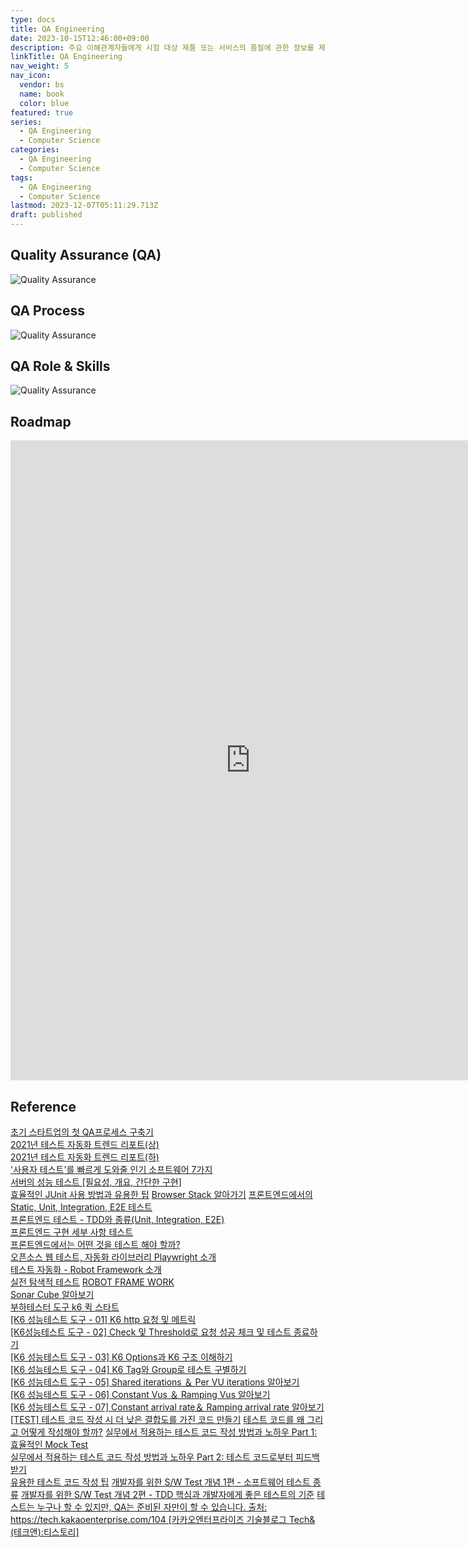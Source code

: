```yaml
---
type: docs
title: QA Engineering
date: 2023-10-15T12:46:00+09:00
description: 주요 이해관계자들에게 시험 대상 제품 또는 서비스의 품질에 관한 정보를 제공하는 조사 과정
linkTitle: QA Engineering
nav_weight: 5
nav_icon:
  vendor: bs
  name: book
  color: blue
featured: true
series:
  - QA Engineering
  - Computer Science
categories:
  - QA Engineering
  - Computer Science
tags:
  - QA Engineering
  - Computer Science
lastmod: 2023-12-07T05:11:29.713Z
draft: published
---
```


## Quality Assurance (QA)

![Quality Assurance](/computer-science/quality-assurance-1.png#center "https://www.cpfcoindia.com/quality-assurance/")

## QA Process

![Quality Assurance](/computer-science/Quality-Assurance-Process-1.jpg#center "https://spinaciatech.com/services/testing-qa/")

## QA Role & Skills

![Quality Assurance](/computer-science/0_IQmoYSo_cFPuzbEM.webp#center "https://medium.com/hackernoon/qa-engineering-roles-skills-tools-and-responsibilities-in-a-testing-team-7c499adc8057")

## Roadmap

<p align="center">
<iframe width="768" height="1024" src="https://roadmap.sh/qa?s=652b754df43a58c923ce9d26" frameborder="0" allow="accelerometer; autoplay; encrypted-media; gyroscope; picture-in-picture" allowfullscreen></iframe>
</p>

## Reference

[초기 스타트업의 첫 QA프로세스 구축기](https://yozm.wishket.com/magazine/detail/920/)  
[2021년 테스트 자동화 트렌드 리포트(상)](https://yozm.wishket.com/magazine/detail/687/)  
[2021년 테스트 자동화 트렌드 리포트(하)](https://yozm.wishket.com/magazine/detail/688/)  
['사용자 테스트'를 빠르게 도와줄 인기 소프트웨어 7가지](https://yozm.wishket.com/magazine/detail/206/)  
[서버의 성능 테스트 [필요성, 개요, 간단한 구현]](https://velog.io/@imkkuk/%EC%84%9C%EB%B2%84%EC%9D%98-%EC%84%B1%EB%8A%A5-%ED%85%8C%EC%8A%A4%ED%8A%B8-%ED%95%84%EC%9A%94%EC%84%B1-%EA%B0%9C%EC%9A%94-%EA%B0%84%EB%8B%A8%ED%95%9C-%EA%B5%AC%ED%98%84)  
[효율적인 JUnit 사용 방법과 유용한 팁](https://yozm.wishket.com/magazine/detail/1748/)
[Browser Stack 알아가기](https://techblog.gccompany.co.kr/broswer-stack-%EC%95%8C%EC%95%84%EA%B0%80%EA%B8%B0-ec97e09b510d)
[프론트엔드에서의 Static, Unit, Integration, E2E 테스트](https://soojae.tistory.com/82?category=1010060)  
[프론트엔드 테스트 - TDD와 종류(Unit, Integration, E2E)](https://soojae.tistory.com/74)  
[프론트엔드 구현 세부 사항 테스트](https://soojae.tistory.com/84?category=1010060)  
[프론트엔드에서는 어떤 것을 테스트 해야 할까?](https://soojae.tistory.com/83?category=1010060)  
[오픈소스 웹 테스트, 자동화 라이브러리 Playwright 소개](https://devocean.sk.com/search/techBoardDetail.do?ID=165090&boardType=)  
[테스트 자동화 - Robot Framework 소개](https://devocean.sk.com/blog/techBoardDetail.do?ID=163642&boardType=techBlog)  
[실전 탐색적 테스트](https://devocean.sk.com/blog/techBoardDetail.do?page=&boardType=undefined&query=&ID=165216&searchData=&subIndex=)
[ROBOT FRAME WORK](https://robotframework.org/)  
[Sonar Cube 알아보기](https://devocean.sk.com/blog/techBoardDetail.do?ID=159334&boardType=techBlog)  
[부하테스터 도구 k6 퀵 스타트](https://devocean.sk.com/experts/techBoardDetail.do?ID=164237&boardType=experts)  
[[K6 성능테스트 도구 - 01] K6 http 요청 및 메트릭](https://devocean.sk.com/experts/techBoardDetail.do?ID=164303&boardType=experts)  
[[K6성능테스트 도구 - 02] Check 및 Threshold로 요청 성공 체크 및 테스트 종료하기](https://devocean.sk.com/experts/techBoardDetail.do?ID=164306&boardType=experts)  
[[K6 성능테스트 도구 - 03] K6 Options과 K6 구조 이해하기](https://devocean.sk.com/experts/techBoardDetail.do?ID=164310&boardType=experts)  
[[K6 성능테스트 도구 - 04] K6 Tag와 Group로 테스트 구별하기](https://devocean.sk.com/experts/techBoardDetail.do?ID=164347&boardType=experts)  
[[K6 성능테스트 도구 - 05] Shared iterations ＆ Per VU iterations 알아보기](https://devocean.sk.com/experts/techBoardDetail.do?ID=164358&boardType=experts)  
[[K6 성능테스트 도구 - 06] Constant Vus ＆ Ramping Vus 알아보기](https://devocean.sk.com/experts/techBoardDetail.do?ID=164374&boardType=experts)  
[[K6 성능테스트 도구 - 07] Constant arrival rate＆ Ramping arrival rate 알아보기](https://devocean.sk.com/experts/techBoardDetail.do?ID=164527&boardType=experts)
[[TEST] 테스트 코드 작성 시 더 낮은 결합도를 가진 코드 만들기](https://bbogle2.tistory.com/entry/TEST-%ED%85%8C%EC%8A%A4%ED%8A%B8-%EC%BD%94%EB%93%9C-%EC%9E%91%EC%84%B1-%EC%8B%9C-%EB%8D%94-%EB%82%AE%EC%9D%80-%EA%B2%B0%ED%95%A9%EB%8F%84%EB%A5%BC-%EA%B0%80%EC%A7%84-%EC%BD%94%EB%93%9C-%EB%A7%8C%EB%93%A4%EA%B8%B0)
[테스트 코드를 왜 그리고 어떻게 작성해야 할까?](https://tech.inflab.com/20230404-test-code/)
[실무에서 적용하는 테스트 코드 작성 방법과 노하우 Part 1: 효율적인 Mock Test](https://tech.kakaopay.com/post/mock-test-code/)  
[실무에서 적용하는 테스트 코드 작성 방법과 노하우 Part 2: 테스트 코드로부터 피드백 받기](https://tech.kakaopay.com/post/mock-test-code-part-2/)  
[유용한 테스트 코드 작성 팁](https://dev.gmarket.com/38)
[개발자를 위한 S/W Test 개념 1편 - 소프트웨어 테스트 종류](https://corp.onda.me/post/the-types-of-software-testing)
[개발자를 위한 S/W Test 개념 2편 - TDD 핵심과 개발자에게 좋은 테스트의 기준](https://corp.onda.me/post/what-is-test-driven-development-and-good-software-testing-for-devleopers)
[테스트는 누구나 할 수 있지만, QA는 준비된 자만이 할 수 있습니다. 출처: https://tech.kakaoenterprise.com/104 [카카오엔터프라이즈 기술블로그 Tech&(테크앤):티스토리]](https://tech.kakaoenterprise.com/104)
